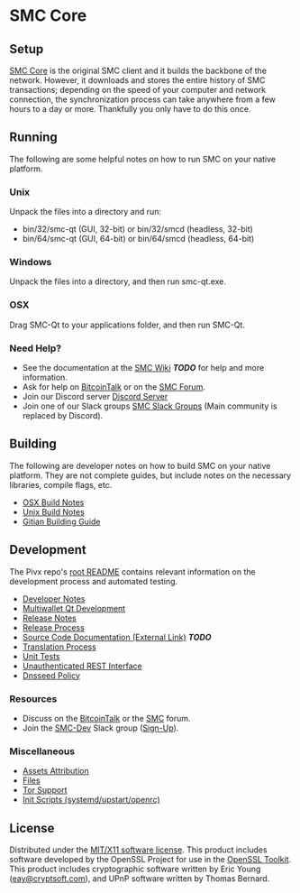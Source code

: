 SMC Core
=====================

Setup
---------------------
[SMC Core](http://smc.org/wallet) is the original SMC client and it builds the backbone of the network. However, it downloads and stores the entire history of SMC transactions; depending on the speed of your computer and network connection, the synchronization process can take anywhere from a few hours to a day or more. Thankfully you only have to do this once.

Running
---------------------
The following are some helpful notes on how to run SMC on your native platform.

### Unix

Unpack the files into a directory and run:

- bin/32/smc-qt (GUI, 32-bit) or bin/32/smcd (headless, 32-bit)
- bin/64/smc-qt (GUI, 64-bit) or bin/64/smcd (headless, 64-bit)

### Windows

Unpack the files into a directory, and then run smc-qt.exe.

### OSX

Drag SMC-Qt to your applications folder, and then run SMC-Qt.

### Need Help?

* See the documentation at the [SMC Wiki](https://en.bitcoin.it/wiki/Main_Page) ***TODO***
for help and more information.
* Ask for help on [BitcoinTalk](https://bitcointalk.org/index.php?topic=1262920.0) or on the [SMC Forum](http://forum.smc.org/).
* Join our Discord server [Discord Server](https://discord.smc.org)
* Join one of our Slack groups [SMC Slack Groups](https://smc.org/slack-logins/) (Main community is replaced by Discord).

Building
---------------------
The following are developer notes on how to build SMC on your native platform. They are not complete guides, but include notes on the necessary libraries, compile flags, etc.

- [OSX Build Notes](build-osx.md)
- [Unix Build Notes](build-unix.md)
- [Gitian Building Guide](gitian-building.md)

Development
---------------------
The Pivx repo's [root README](https://github.com/kobrin/smc/blob/master/README.md) contains relevant information on the development process and automated testing.

- [Developer Notes](developer-notes.md)
- [Multiwallet Qt Development](multiwallet-qt.md)
- [Release Notes](release-notes.md)
- [Release Process](release-process.md)
- [Source Code Documentation (External Link)](https://dev.visucore.com/bitcoin/doxygen/) ***TODO***
- [Translation Process](translation_process.md)
- [Unit Tests](unit-tests.md)
- [Unauthenticated REST Interface](REST-interface.md)
- [Dnsseed Policy](dnsseed-policy.md)

### Resources

* Discuss on the [BitcoinTalk](https://bitcointalk.org/index.php?topic=1262920.0) or the [SMC](http://forum.smc.org/) forum.
* Join the [SMC-Dev](https://smc-dev.slack.com/) Slack group ([Sign-Up](https://smc-dev.herokuapp.com/)).

### Miscellaneous
- [Assets Attribution](assets-attribution.md)
- [Files](files.md)
- [Tor Support](tor.md)
- [Init Scripts (systemd/upstart/openrc)](init.md)

License
---------------------
Distributed under the [MIT/X11 software license](http://www.opensource.org/licenses/mit-license.php).
This product includes software developed by the OpenSSL Project for use in the [OpenSSL Toolkit](https://www.openssl.org/). This product includes
cryptographic software written by Eric Young ([eay@cryptsoft.com](mailto:eay@cryptsoft.com)), and UPnP software written by Thomas Bernard.
